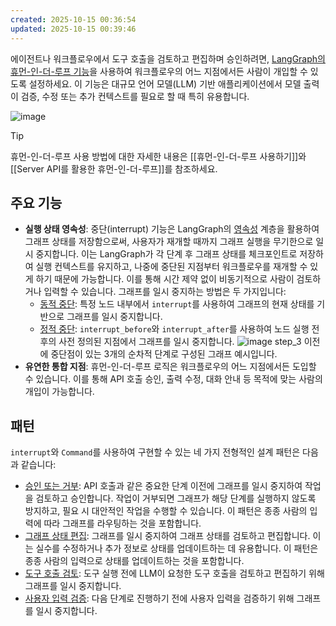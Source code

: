 ```yaml
---
created: 2025-10-15 00:36:54
updated: 2025-10-15 00:39:46
---
```

에이전트나 워크플로우에서 도구 호출을 검토하고 편집하며 승인하려면, [LangGraph의 휴먼-인-더-루프 기능](https://langchain-ai.github.io/langgraph/how-tos/human_in_the_loop/add-human-in-the-loop/)을 사용하여 워크플로우의 어느 지점에서든 사람이 개입할 수 있도록 설정하세요. 이 기능은 대규모 언어 모델(LLM) 기반 애플리케이션에서 모델 출력이 검증, 수정 또는 추가 컨텍스트를 필요로 할 때 특히 유용합니다.

![image](https://langchain-ai.github.io/langgraph/concepts/img/human_in_the_loop/tool-call-review.png)

> [!Tip]
> 휴먼-인-더-루프 사용 방법에 대한 자세한 내용은 [[휴먼-인-더-루프 사용하기]]와 [[Server API를 활용한 휴먼-인-더-루프]]를 참조하세요.

## 주요 기능

- **실행 상태 영속성**: 중단(interrupt) 기능은 LangGraph의 [영속성](https://langchain-ai.github.io/langgraph/concepts/persistence/) 계층을 활용하여 그래프 상태를 저장함으로써, 사용자가 재개할 때까지 그래프 실행을 무기한으로 일시 중지합니다. 이는 LangGraph가 각 단계 후 그래프 상태를 체크포인트로 저장하여 실행 컨텍스트를 유지하고, 나중에 중단된 지점부터 워크플로우를 재개할 수 있게 하기 때문에 가능합니다. 이를 통해 시간 제약 없이 비동기적으로 사람이 검토하거나 입력할 수 있습니다.
	그래프를 일시 중지하는 방법은 두 가지입니다:
	- [동적 중단](https://langchain-ai.github.io/langgraph/how-tos/human_in_the_loop/add-human-in-the-loop/#pause-using-interrupt): 특정 노드 내부에서 `interrupt`를 사용하여 그래프의 현재 상태를 기반으로 그래프를 일시 중지합니다.
	- [정적 중단](https://langchain-ai.github.io/langgraph/how-tos/human_in_the_loop/add-human-in-the-loop/#debug-with-interrupts): `interrupt_before`와 `interrupt_after`를 사용하여 노드 실행 전후의 사전 정의된 지점에서 그래프를 일시 중지합니다.
	![image](https://langchain-ai.github.io/langgraph/concepts/img/breakpoints.png)
	step\_3 이전에 중단점이 있는 3개의 순차적 단계로 구성된 그래프 예시입니다.
- **유연한 통합 지점**: 휴먼-인-더-루프 로직은 워크플로우의 어느 지점에서든 도입할 수 있습니다. 이를 통해 API 호출 승인, 출력 수정, 대화 안내 등 목적에 맞는 사람의 개입이 가능합니다.

## 패턴

`interrupt`와 `Command`를 사용하여 구현할 수 있는 네 가지 전형적인 설계 패턴은 다음과 같습니다:

- [승인 또는 거부](https://langchain-ai.github.io/langgraph/how-tos/human_in_the_loop/add-human-in-the-loop/#approve-or-reject): API 호출과 같은 중요한 단계 이전에 그래프를 일시 중지하여 작업을 검토하고 승인합니다. 작업이 거부되면 그래프가 해당 단계를 실행하지 않도록 방지하고, 필요 시 대안적인 작업을 수행할 수 있습니다. 이 패턴은 종종 사람의 입력에 따라 그래프를 라우팅하는 것을 포함합니다.
- [그래프 상태 편집](https://langchain-ai.github.io/langgraph/how-tos/human_in_the_loop/add-human-in-the-loop/#review-and-edit-state): 그래프를 일시 중지하여 그래프 상태를 검토하고 편집합니다. 이는 실수를 수정하거나 추가 정보로 상태를 업데이트하는 데 유용합니다. 이 패턴은 종종 사람의 입력으로 상태를 업데이트하는 것을 포함합니다.
- [도구 호출 검토](https://langchain-ai.github.io/langgraph/how-tos/human_in_the_loop/add-human-in-the-loop/#review-tool-calls): 도구 실행 전에 LLM이 요청한 도구 호출을 검토하고 편집하기 위해 그래프를 일시 중지합니다.
- [사용자 입력 검증](https://langchain-ai.github.io/langgraph/how-tos/human_in_the_loop/add-human-in-the-loop/#validate-human-input): 다음 단계로 진행하기 전에 사용자 입력을 검증하기 위해 그래프를 일시 중지합니다.